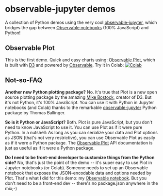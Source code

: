 
# observable-jupyter demos

A collection of Python demos using the very cool 
[observable-jupyter](https://github.com/thomasballinger/observable-jupyter),
which bridges the gap between [Observable notebooks](http://observablehq.com) (100% JavaScript) and Python!

## Observable Plot

This is the first demo.  Quick and easy charts using: [Observable Plot](https://observablehq.com/@observablehq/plot), 
which is built with [D3](https://github.com/d3/d3#d3-data-driven-documents) and powered by 
[Observable](http://observablehq.com).
Try it in Colab: [![Colab](https://colab.research.google.com/assets/colab-badge.svg)](https://colab.research.google.com/github/pbogden/observable-jupyter-demos/blob/master/notebooks/observable_plot.ipynb)

## Not-so-FAQ

**Another new Python plotting package?** No. It's true that Plot is a new open source 
plotting package by the amazing [Mike Bostock](https://observablehq.com/@mbostock),
creator of D3.
But it's not Python, it's 100% JavaScript.
You can use it with Python in Jupyter notebooks (and Colab) thanks to the remarkable 
[observable-jupyter](https://github.com/thomasballinger/observable-jupyter) Python package by
Thomas Ballinger.

**So is it Python or JavaScript?** Both. Plot is pure JavaScript, but you don't need to know
JavaScript to use it. You can use Plot as if it were pure Python. 
In a nutshell: As long as you can serialize your data and Plot options as JSON (that's not very restrictive),
you can use Observable Plot as easily as if it were a Python package.
The [Observable Plot](https://github.com/observablehq/plot#readme) API documentation is just as useful as
if it were a Python package.

**Do I need to be front-end developer to customize things from the Python side?**
No, that's just the point of the demo -- it's super easy to use Plot in Jupyter notebooks (or Colab).
Someone needs to set up an Observable notebook that exposes the JSON-encodable data and options needed by Plot.
That's what I did for this demo: my [Observable notebook](https://observablehq.com/@pbogden/observable-plot-jupyter).
But you don't need to be a front-end dev -- there's no package.json anywhere in the mix;-)
